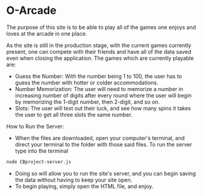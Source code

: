 # O-Arcade
 
The purpose of this site is to be able to play all of the games one enjoys and loves at the arcade in one place. 

As the site is still in the production stage, with the current games currently present, one can compete with their friends and have all of the data saved even when closing the application. The games which are currently playable are:
- Guess the Number: With the number being 1 to 100, the user has to guess the number with hotter or colder accommodations.
- Number Memorization: The user will need to memorize a number in increasing number of digits after every round where the user will begin by memorizing the 1-digit number, then 2-digit, and so on. 
- Slots: The user will test out their luck, and see how many spins it takes the user to get all three slots the same number.

How to Run the Server:
- When the files are downloaded, open your computer's terminal, and direct your terminal to the folder with those said files. To run the server type into the terminal
```bash 
node CBproject-server.js
```
- Doing so will allow you to run the site's server, and you can begin saving the data without having to keep your site open.
- To begin playing, simply open the HTML file, and enjoy.
